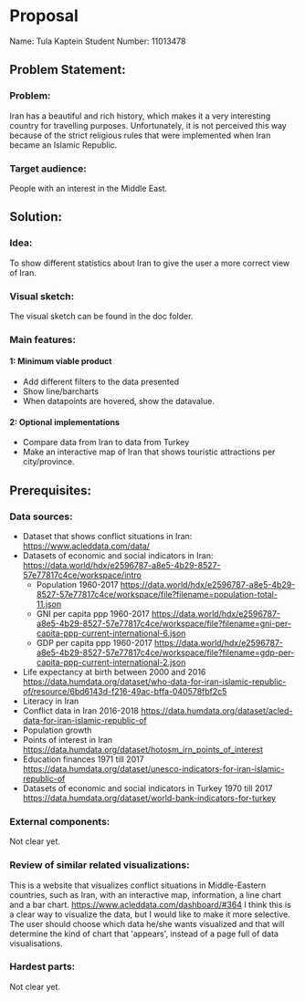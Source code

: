 # Proposal

Name: Tula Kaptein
Student Number: 11013478

## Problem Statement:
### Problem:
Iran has a beautiful and rich history, which makes it a very interesting country
for travelling purposes. Unfortunately, it is not perceived this way because of
the strict religious rules that were implemented when Iran became an Islamic
Republic.

### Target audience:
People with an interest in the Middle East.

## Solution:
### Idea:
To show different statistics about Iran to give the user a more correct view of
Iran.

### Visual sketch:
The visual sketch can be found in the doc folder.
### Main features:
#### 1: Minimum viable product
+ Add different filters to the data presented
+ Show line/barcharts
+ When datapoints are hovered, show the datavalue.

#### 2: Optional implementations
+ Compare data from Iran to data from Turkey
+ Make an interactive map of Iran that shows touristic attractions per city/province.

## Prerequisites:
### Data sources:
* Dataset that shows conflict situations in Iran:
https://www.acleddata.com/data/
* Datasets of economic and social indicators in Iran:
https://data.world/hdx/e2596787-a8e5-4b29-8527-57e77817c4ce/workspace/intro
  * Population 1960-2017 https://data.world/hdx/e2596787-a8e5-4b29-8527-57e77817c4ce/workspace/file?filename=population-total-11.json
  * GNI per capita ppp 1960-2017
  https://data.world/hdx/e2596787-a8e5-4b29-8527-57e77817c4ce/workspace/file?filename=gni-per-capita-ppp-current-international-6.json
  * GDP per capita ppp 1960-2017
  https://data.world/hdx/e2596787-a8e5-4b29-8527-57e77817c4ce/workspace/file?filename=gdp-per-capita-ppp-current-international-2.json
* Life expectancy at birth between 2000 and 2016
https://data.humdata.org/dataset/who-data-for-iran-islamic-republic-of/resource/6bd6143d-f216-49ac-bffa-040578fbf2c5
* Literacy in Iran
* Conflict data in Iran 2016-2018
https://data.humdata.org/dataset/acled-data-for-iran-islamic-republic-of
* Population growth
* Points of interest in Iran
https://data.humdata.org/dataset/hotosm_irn_points_of_interest
* Education finances 1971 till 2017
https://data.humdata.org/dataset/unesco-indicators-for-iran-islamic-republic-of
* Datasets of economic and social indicators in Turkey 1970 till 2017
https://data.humdata.org/dataset/world-bank-indicators-for-turkey

### External components:
Not clear yet.

### Review of similar related visualizations:
This is a website that visualizes conflict situations in Middle-Eastern countries, such as Iran, with an interactive map, information, a line chart and a bar chart.
https://www.acleddata.com/dashboard/#364
I think this is a clear way to visualize the data, but I would like to make it more selective. The user should choose which data he/she wants visualized and that will determine the kind of chart that 'appears', instead of a page full of data visualisations.

### Hardest parts:
Not clear yet.
